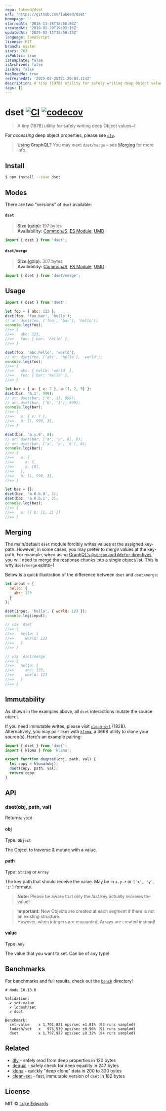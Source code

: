 ```yaml
---
repo: lukeed/dset
url: 'https://github.com/lukeed/dset'
homepage: ''
starredAt: '2018-11-16T18:50:03Z'
createdAt: '2018-02-20T19:02:16Z'
updatedAt: '2025-02-11T15:50:13Z'
language: JavaScript
license: MIT
branch: master
stars: 763
isPublic: true
isTemplate: false
isArchived: false
isFork: false
hasReadMe: true
refreshedAt: '2025-02-25T21:20:03.114Z'
description: A tiny (197B) utility for safely writing deep Object values~!
tags: []
---
```


# dset [![CI](https://github.com/lukeed/dset/workflows/CI/badge.svg?branch=master&event=push)](https://github.com/lukeed/dset/actions) [![codecov](https://badgen.net/codecov/c/github/lukeed/dset)](https://codecov.io/gh/lukeed/dset)

> A tiny (197B) utility for safely writing deep Object values~!

For _accessing_ deep object properties, please see [`dlv`](https://github.com/developit/dlv).

> **Using GraphQL?** You may want `dset/merge` – see [Merging](#merging) for more info.

## Install

```sh
$ npm install --save dset
```

## Modes

There are two "versions" of `dset` available:

#### `dset`
> **Size (gzip):** 197 bytes<br>
> **Availability:** [CommonJS](https://unpkg.com/dset/dist/index.js), [ES Module](https://unpkg.com/dset/dist/index.mjs), [UMD](https://unpkg.com/dset/dist/index.min.js)

```js
import { dset } from 'dset';
```

#### `dset/merge`
> **Size (gzip):** 307 bytes<br>
> **Availability:** [CommonJS](https://unpkg.com/dset/merge/index.js), [ES Module](https://unpkg.com/dset/merge/index.mjs), [UMD](https://unpkg.com/dset/merge/index.min.js)

```js
import { dset } from 'dset/merge';
```


## Usage

```js
import { dset } from 'dset';

let foo = { abc: 123 };
dset(foo, 'foo.bar', 'hello');
// or: dset(foo, ['foo', 'bar'], 'hello');
console.log(foo);
//=> {
//=>   abc: 123,
//=>   foo: { bar: 'hello' },
//=> }

dset(foo, 'abc.hello', 'world');
// or: dset(foo, ['abc', 'hello'], 'world');
console.log(foo);
//=> {
//=>   abc: { hello: 'world' },
//=>   foo: { bar: 'hello' },
//=> }

let bar = { a: { x: 7 }, b:[1, 2, 3] };
dset(bar, 'b.1', 999);
// or: dset(bar, ['b', 1], 999);
// or: dset(bar, ['b', '1'], 999);
console.log(bar);
//=> {
//=>   a: { x: 7 },
//=>   b: [1, 999, 3],
//=> }

dset(bar, 'a.y.0', 8);
// or: dset(bar, ['a', 'y', 0], 8);
// or: dset(bar, ['a', 'y', '0'], 8);
console.log(bar);
//=> {
//=>   a: {
//=>     x: 7,
//=>     y: [8],
//=>   },
//=>   b: [1, 999, 3],
//=> }

let baz = {};
dset(baz, 'a.0.b.0', 1);
dset(baz, 'a.0.b.1', 2);
console.log(baz);
//=> {
//=>   a: [{ b: [1, 2] }]
//=> }
```

## Merging

The main/default `dset` module forcibly writes values at the assigned key-path. However, in some cases, you may prefer to _merge_ values at the key-path. For example, when using [GraphQL's `@stream` and `@defer` directives](https://foundation.graphql.org/news/2020/12/08/improving-latency-with-defer-and-stream-directives/), you will need to merge the response chunks into a single object/list. This is why `dset/merge` exists~!

Below is a quick illustration of the difference between `dset` and `dset/merge`:

```js
let input = {
  hello: {
    abc: 123
  }
};

dset(input, 'hello', { world: 123 });
console.log(input);

// via `dset`
//=> {
//=>   hello: {
//=>     world: 123
//=>   }
//=> }

// via `dset/merge`
//=> {
//=>   hello: {
//=>     abc: 123,
//=>     world: 123
//=>   }
//=> }
```


## Immutability

As shown in the examples above, all `dset` interactions mutate the source object.

If you need immutable writes, please visit [`clean-set`](https://github.com/fwilkerson/clean-set) (182B).<br>
Alternatively, you may pair `dset` with [`klona`](https://github.com/lukeed/klona), a 366B utility to clone your source(s). Here's an example pairing:

```js
import { dset } from 'dset';
import { klona } from 'klona';

export function deepset(obj, path, val) {
  let copy = klona(obj);
  dset(copy, path, val);
  return copy;
}
```


## API

### dset(obj, path, val)

Returns: `void`

#### obj

Type: `Object`

The Object to traverse & mutate with a value.

#### path

Type: `String` or `Array`

The key path that should receive the value. May be in `x.y.z` or `['x', 'y', 'z']` formats.

> **Note:** Please be aware that only the _last_ key actually receives the value!

> **Important:** New Objects are created at each segment if there is not an existing structure.<br>However, when integers are encounted, Arrays are created instead!

#### value

Type: `Any`

The value that you want to set. Can be of any type!


## Benchmarks

For benchmarks and full results, check out the [`bench`](/bench) directory!

```
# Node 10.13.0

Validation:
  ✔ set-value
  ✔ lodash/set
  ✔ dset

Benchmark:
  set-value    x 1,701,821 ops/sec ±1.81% (93 runs sampled)
  lodash/set   x   975,530 ops/sec ±0.96% (91 runs sampled)
  dset         x 1,797,922 ops/sec ±0.32% (94 runs sampled)
```


## Related

- [dlv](https://github.com/developit/dlv) - safely read from deep properties in 120 bytes
- [dequal](https://github.com/lukeed/dequal) - safely check for deep equality in 247 bytes
- [klona](https://github.com/lukeed/klona) - quickly "deep clone" data in 200 to 330 bytes
- [clean-set](https://github.com/fwilkerson/clean-set) - fast, immutable version of `dset` in 182 bytes


## License

MIT © [Luke Edwards](https://lukeed.com)
